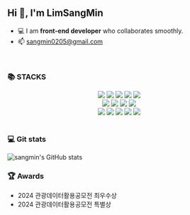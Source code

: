 ## Hi 👋, I'm LimSangMin

- 💻 I am **front-end developer** who collaborates smoothly.
- 📫 sangmin0205@gmail.com

<br/>

### 📚 STACKS
<div align=center> 
  <img src="https://img.shields.io/badge/html5-E34F26?style=for-the-badge&logo=html5&logoColor=white"> 
  <img src="https://img.shields.io/badge/css-1572B6?style=for-the-badge&logo=css3&logoColor=white"> 
  <img src="https://img.shields.io/badge/javascript-F7DF1E?style=for-the-badge&logo=javascript&logoColor=black"> 
<img src="https://img.shields.io/badge/typescript-3178C6?style=for-the-badge&logo=typescript&logoColor=white">
<img src="https://img.shields.io/badge/sass-CC6699?style=for-the-badge&logo=sass&logoColor=white">
<br/>
<img src="https://img.shields.io/badge/react-61DAFB?style=for-the-badge&logo=react&logoColor=black">
<img src="https://img.shields.io/badge/next.js-000000?style=for-the-badge&logo=next.js&logoColor=white">
<img src="https://img.shields.io/badge/react_query-FF4154?style=for-the-badge&logo=reactquery&logoColor=white">
<img src="https://img.shields.io/badge/zustand-8B4513?style=for-the-badge&logo=zustand&logoColor=white">
<br/>
<img src="https://img.shields.io/badge/git-F05032?style=for-the-badge&logo=git&logoColor=white">
<img src="https://img.shields.io/badge/github-181717?style=for-the-badge&logo=github&logoColor=white">
<img src="https://img.shields.io/badge/figma-F24E1E?style=for-the-badge&logo=figma&logoColor=black">
<img src="https://img.shields.io/badge/storybook-FF4785?style=for-the-badge&logo=storybook&logoColor=white">
<img src="https://img.shields.io/badge/postman-FF6C37?style=for-the-badge&logo=postman&logoColor=white">
<br/>
</div>

<br/>

### 💻 Git stats
![sangmin's GitHub stats](https://github-readme-stats.vercel.app/api?username=smimdla0205&theme=radical&show_icons=true) 


### 🏆 Awards
- 2024 관광데이터활용공모전 최우수상
- 2024 관광데이터활용공모전 특별상
